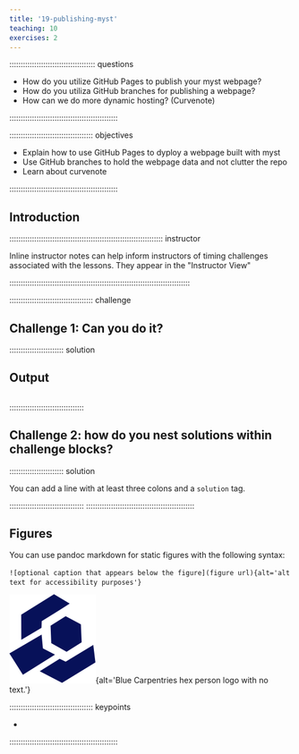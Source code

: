 ```yaml
---
title: '19-publishing-myst'
teaching: 10
exercises: 2
---
```


:::::::::::::::::::::::::::::::::::::: questions 

- How do you utilize GitHub Pages to publish your myst webpage?
- How do you utiliza GitHub branches for publishing a webpage?
- How can we do more dynamic hosting? (Curvenote)

::::::::::::::::::::::::::::::::::::::::::::::::

::::::::::::::::::::::::::::::::::::: objectives

- Explain how to use GitHub Pages to dyploy a webpage built with myst
- Use GitHub branches to hold the webpage data and not clutter the repo
- Learn about curvenote

::::::::::::::::::::::::::::::::::::::::::::::::

## Introduction



:::::::::::::::::::::::::::::::::::::::::::::::::::::::::::::::::::: instructor

Inline instructor notes can help inform instructors of timing challenges
associated with the lessons. They appear in the "Instructor View"

::::::::::::::::::::::::::::::::::::::::::::::::::::::::::::::::::::::::::::::::

::::::::::::::::::::::::::::::::::::: challenge 

## Challenge 1: Can you do it?


:::::::::::::::::::::::: solution 

## Output
 
```output

```

:::::::::::::::::::::::::::::::::


## Challenge 2: how do you nest solutions within challenge blocks?

:::::::::::::::::::::::: solution 

You can add a line with at least three colons and a `solution` tag.

:::::::::::::::::::::::::::::::::
::::::::::::::::::::::::::::::::::::::::::::::::

## Figures

You can use pandoc markdown for static figures with the following syntax:

`![optional caption that appears below the figure](figure url){alt='alt text for
accessibility purposes'}`

![You belong in The Carpentries!](https://raw.githubusercontent.com/carpentries/logo/master/Badge_Carpentries.svg){alt='Blue Carpentries hex person logo with no text.'}



::::::::::::::::::::::::::::::::::::: keypoints 

- 

::::::::::::::::::::::::::::::::::::::::::::::::

